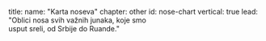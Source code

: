 title: 
    name: "Karta noseva"
    chapter: other
id: nose-chart
vertical: true
lead: "Oblici nosa svih važnih junaka, koje smo<br>usput sreli, od Srbije do Ruande."
